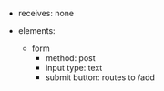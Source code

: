 * receives: none

* elements:
    * form
        * method: post
        * input type: text
        * submit button: routes to /add 